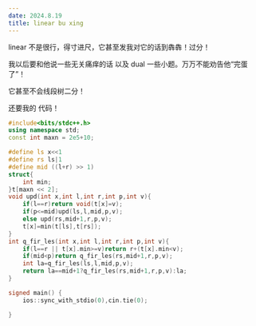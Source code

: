 ```yaml
---
date: 2024.8.19
title: linear bu xing
---
```


linear 不是很行，得寸进尺，它甚至发我对它的话到犇犇！过分！

我以后要和他说一些无关痛痒的话 以及 dual 一些小题。万万不能劝告他“完蛋了”！

它甚至不会线段树二分！

还要我的 代码！

```cpp
#include<bits/stdc++.h>
using namespace std;
const int maxn = 2e5+10;

#define ls x<<1
#define rs ls|1
#define mid ((l+r) >> 1)
struct{
	int min;
}t[maxn << 2];
void upd(int x,int l,int r,int p,int v){
	if(l==r)return void(t[x]=v);
	if(p<=mid)upd(ls,l,mid,p,v);
	else upd(rs,mid+1,r,p,v);
	t[x]=min(t[ls],t[rs]);
}
int q_fir_les(int x,int l,int r,int p,int v){
	if(l==r || t[x].min>=v)return r+(t[x].min<v);
	if(mid<p)return q_fir_les(rs,mid+1,r,p,v);
	int la=q_fir_les(ls,l,mid,p,v);
	return la==mid+1?q_fir_les(rs,mid+1,r,p,v):la;
}

signed main() {
	ios::sync_with_stdio(0),cin.tie(0);

}
```
<!--stackedit_data:
eyJoaXN0b3J5IjpbMzYwNDc4MDkzXX0=
-->